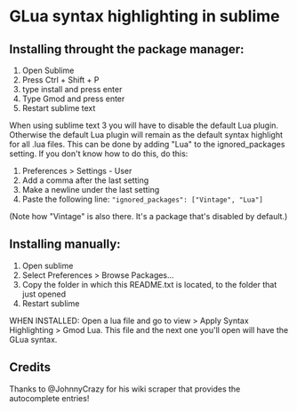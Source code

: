 # GLua syntax highlighting in sublime

## Installing throught the package manager:
1. Open Sublime
2. Press Ctrl + Shift + P
3. type install and press enter
4. Type Gmod and press enter
5. Restart sublime text

When using sublime text 3 you will have to disable the default Lua plugin. Otherwise the default Lua plugin will remain as the default syntax highlight for all .lua files.
This can be done by adding "Lua" to the ignored_packages setting. If you don't know how to do this, do this:

1. Preferences > Settings - User
2. Add a comma after the last setting
3. Make a newline under the last setting
4. Paste the following line: `"ignored_packages": ["Vintage", "Lua"]`

(Note how "Vintage" is also there. It's a package that's disabled by default.)

## Installing manually:

1. Open sublime
2. Select Preferences > Browse Packages...
3. Copy the folder in which this README.txt is located, to the folder that just opened
4. Restart sublime


WHEN INSTALLED:
Open a lua file and go to view > Apply Syntax Highlighting > Gmod Lua. This file and the next one you'll open will have the GLua syntax.

## Credits

Thanks to @JohnnyCrazy for his wiki scraper that provides the autocomplete entries!
